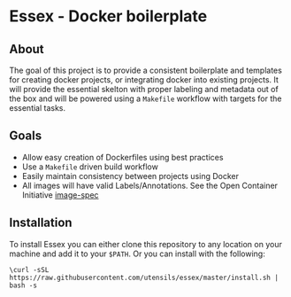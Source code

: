 # Essex - Docker boilerplate

## About

The goal of this project is to provide a consistent boilerplate and templates for creating docker projects, or integrating docker into existing projects. It will provide the essential skelton with proper labeling and metadata out of the box and will be powered using a `Makefile` workflow with targets for the essential tasks.

## Goals

 * Allow easy creation of Dockerfiles using best practices
 * Use a `Makefile` driven build workflow
 * Easily maintain consistency between projects using Docker
 * All images will have valid Labels/Annotations. See the Open Container Initiative [image-spec](https://github.com/opencontainers/image-spec/blob/master/annotations.md)


## Installation

To install Essex you can either clone this repository to any location on your machine and add it to your `$PATH`.
Or you can install with the following:  
```shell
\curl -sSL  https://raw.githubusercontent.com/utensils/essex/master/install.sh | bash -s
```